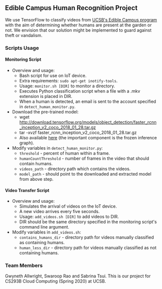 ## Edible Campus Human Recognition Project

We use TensorFlow to classify videos from [UCSB's Edible Campus program](https://sustainability.ucsb.edu/ediblecampus/) with the aim of determining whether humans are present at the garden or not. We envision that our solution might be implemented to guard against theft or vandalism.

### Scripts Usage

#### Monitoring Script
- Overview and usage:
  - Bash script for use on IoT device.
  - Extra requirements: `sudo apt-get inotify-tools`.
  - Usage: `monitor.sh [DIR]` to monitor a directory.
  - Executes Python classification script when a file with a .mkv extension is placed in DIR.
  - When a human is detected, an email is sent to the account specified in `detect_human_monitor.py`.
- Download the pre-trained model:
	- wget http://download.tensorflow.org/models/object_detection/faster_rcnn_inception_v2_coco_2018_01_28.tar.gz
	- tar -xvzf faster_rcnn_inception_v2_coco_2018_01_28.tar.gz
  - Also available [here](models/ssd_mobilenet_v1_coco_2018_01_28) (the important component is the frozen inference graph).
- Modify variables in `detect_human_monitor.py`:
	- `threshold` - percent of human within a frame.
	- `humanCountThreshold` - number of frames in the video that should contain humans.
	- `videos_path` - directory path which contains the videos.
	- `model_path` - should point to the downloaded and extracted model from above step.

#### Video Transfer Script
- Overview and usage:
  - Simulates the arrival of videos on the IoT device.
  - A new video arrives every five seconds.
  - Usage: `add_videos.sh [DIR]` to add videos to DIR.
  - DIR should be the same directory specified in the monitoring script's command line argument.
- Modify variables in `add_videos.sh`:
  - `contains_humans_dir` - directory path for videos manually classified as containing humans.
  - `human_less_dir` - directory path for videos manually classified as not containing humans.

### Team Members
Gwyneth Allwright, Swaroop Rao and Sabrina Tsui. This is our project for CS293B Cloud Computing (Spring 2020) at UCSB.
